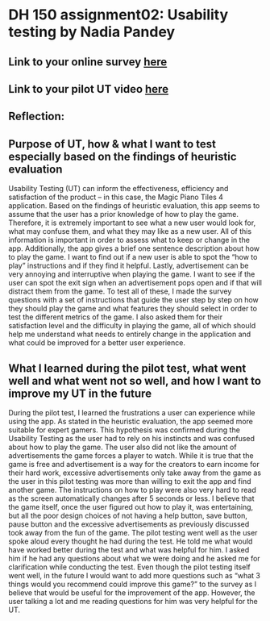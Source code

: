 # DH 150 assignment02: Usability testing by Nadia Pandey

## Link to your online survey [here](https://forms.gle/nLCm5j1wg1DmyyGKA)

## Link to your pilot UT video [here](https://drive.google.com/a/g.ucla.edu/file/d/1qA_br4APqlevFhHUgeL1-BbHWQROUznY/view?usp=drivesdk)

## Reflection:

## Purpose of UT, how & what I want to test especially based on the findings of heuristic evaluation

Usability Testing (UT) can inform the effectiveness, efficiency and satisfaction of the product – in this case, the Magic Piano Tiles 4 application. Based on the findings of heuristic evaluation, this app seems to assume that the user has a prior knowledge of how to play the game. Therefore, it is extremely important to see what a new user would look for, what may confuse them, and what they may like as a new user. All of this information is important in order to assess what to keep or change in the app. Additionally, the app gives a brief one sentence description about how to play the game. I want to find out if a new user is able to spot the “how to play” instructions and if they find it helpful. Lastly, advertisement can be very annoying and interruptive when playing the game. I want to see if the user can spot the exit sign when an advertisement pops open and if that will distract them from the game. To test all of these, I made the survey questions with a set of instructions that guide the user step by step on how they should play the game and what features they should select in order to test the different metrics of the game. I also asked them for their satisfaction level and the difficulty in playing the game, all of which should help me understand what needs to entirely change in the application and what could be improved for a better user experience. 

## What I learned during the pilot test, what went well and what went not so well, and how I want to improve my UT in the future

During the pilot test, I learned the frustrations a user can experience while using the app. As stated in the heuristic evaluation, the app seemed more suitable for expert gamers. This hypothesis was confirmed during the Usability Testing as the user had to rely on his instincts and was confused about how to play the game. The user also did not like the amount of advertisements the game forces a player to watch. While it is true that the game is free and advertisement is a way for the creators to earn income for their hard work, excessive advertisements only take away from the game as the user in this pilot testing was more than willing to exit the app and find another game. The instructions on how to play were also very hard to read as the screen automatically changes after 5 seconds or less. I believe that the game itself, once the user figured out how to play it, was entertaining, but all the poor design choices of not having a help button, save button, pause button and the excessive advertisements as previously discussed took away from the fun of the game. The pilot testing went well as the user spoke aloud every thought he had during the test. He told me what would have worked better during the test and what was helpful for him. I asked him if he had any questions about what we were doing and he asked me for clarification while conducting the test. Even though the pilot testing itself went well, in the future I would want to add more questions such as “what 3 things would you recommend could improve this game?” to the survey as I believe that would be useful for the improvement of the app. However, the user talking a lot and me reading questions for him was very helpful for the UT. 
